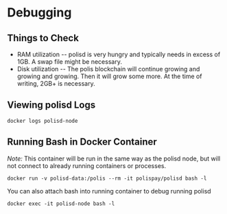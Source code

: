 # Debugging

## Things to Check

* RAM utilization -- polisd is very hungry and typically needs in excess of 1GB.  A swap file might be necessary.
* Disk utilization -- The polis blockchain will continue growing and growing and growing.  Then it will grow some more.  At the time of writing, 2GB+ is necessary.

## Viewing polisd Logs

    docker logs polisd-node


## Running Bash in Docker Container

*Note:* This container will be run in the same way as the polisd node, but will not connect to already running containers or processes.

    docker run -v polisd-data:/polis --rm -it polispay/polisd bash -l

You can also attach bash into running container to debug running polisd

    docker exec -it polisd-node bash -l


